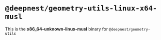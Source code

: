 # `@deepnest/geometry-utils-linux-x64-musl`

This is the **x86_64-unknown-linux-musl** binary for `@deepnest/geometry-utils`
